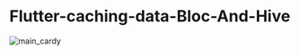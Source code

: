 # Flutter-caching-data-Bloc-And-Hive

![main_cardy](https://github.com/AmirBayat0/Flutter-caching-data-Bloc-And-Hive/assets/91388754/8bb8045f-3933-4a01-b134-64ea1232b332)
